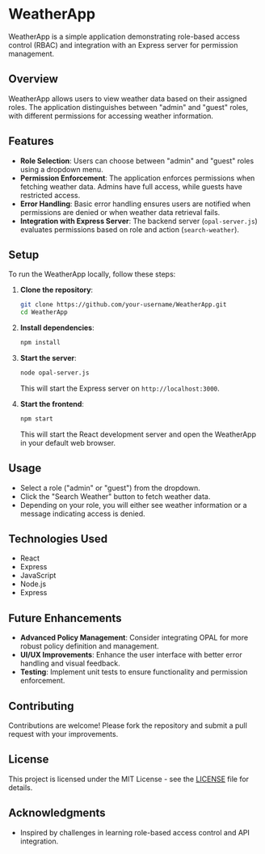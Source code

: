 # WeatherApp

WeatherApp is a simple application demonstrating role-based access control (RBAC) and integration with an Express server for permission management.

## Overview

WeatherApp allows users to view weather data based on their assigned roles. The application distinguishes between "admin" and "guest" roles, with different permissions for accessing weather information.

## Features

- **Role Selection**: Users can choose between "admin" and "guest" roles using a dropdown menu.
- **Permission Enforcement**: The application enforces permissions when fetching weather data. Admins have full access, while guests have restricted access.
- **Error Handling**: Basic error handling ensures users are notified when permissions are denied or when weather data retrieval fails.
- **Integration with Express Server**: The backend server (`opal-server.js`) evaluates permissions based on role and action (`search-weather`).

## Setup

To run the WeatherApp locally, follow these steps:

1. **Clone the repository**:
   ```bash
   git clone https://github.com/your-username/WeatherApp.git
   cd WeatherApp
   ```

2. **Install dependencies**:
   ```bash
   npm install
   ```

3. **Start the server**:
   ```bash
   node opal-server.js
   ```

   This will start the Express server on `http://localhost:3000`.

4. **Start the frontend**:
   ```bash
   npm start
   ```

   This will start the React development server and open the WeatherApp in your default web browser.

## Usage

- Select a role ("admin" or "guest") from the dropdown.
- Click the "Search Weather" button to fetch weather data.
- Depending on your role, you will either see weather information or a message indicating access is denied.

## Technologies Used

- React
- Express
- JavaScript
- Node.js
- Express

## Future Enhancements

- **Advanced Policy Management**: Consider integrating OPAL for more robust policy definition and management.
- **UI/UX Improvements**: Enhance the user interface with better error handling and visual feedback.
- **Testing**: Implement unit tests to ensure functionality and permission enforcement.

## Contributing

Contributions are welcome! Please fork the repository and submit a pull request with your improvements.

## License

This project is licensed under the MIT License - see the [LICENSE](LICENSE) file for details.

## Acknowledgments

- Inspired by challenges in learning role-based access control and API integration.
